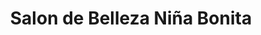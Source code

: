 ---
title: "Salon de Belleza Niña Bonita"
url: /santa-cruz-de-la-sierra/salon-de-belleza-nina-bonita/
shop: peluquería
---